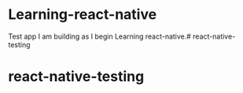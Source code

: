 # Learning-react-native

Test app I am building as I begin Learning react-native.# react-native-testing
# react-native-testing
